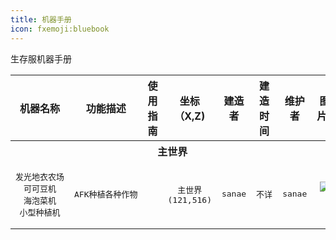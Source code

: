 ```yaml
---
title: 机器手册
icon: fxemoji:bluebook
---
```


生存服机器手册
<table>
  <tbody>
    <tr>
      <th align="center">机器名称
      </th>
      <th align="center">功能描述
      </th>
      <th align="center">使用指南
      </th>
      <th align="center">坐标（X,Z)
      </th>
      <th align="center">建造者
      </th>
      <th align="center">建造时间
      </th>
      <th align="center">维护者
      </th>
      <th align="center">&nbsp;图片&nbsp;
      </th>
    </tr>
<!----------------------------------主世界------------------------------------>
  <th colspan=8>主世界</th>
<!--发光地衣农场、可可豆机、海泡菜机、小型种植机-->
    <tr>
      <td align="center"><pre>发光地衣农场<br>可可豆机<br>海泡菜机<br>小型种植机</pre></td>
      <td align="center"><pre>AFK种植各种作物</pre></td>
      <td align="center"><pre>&nbsp;</pre></td>
      <td align="center"><pre>主世界<br>(121,516)</pre></td>
      <td align="center"><pre>sanae</pre></td>
      <td align="center"><pre>不详</pre></td>
      <td align="center"><pre>sanae</pre></td>
      <td align="center">&nbsp;<img src="https://npucraft-lsky-1304448012.cos.ap-chengdu.myqcloud.com/2025/03/21/67dd19003b817.png" />&nbsp;
    </tr>
  </tbody>
</table>

